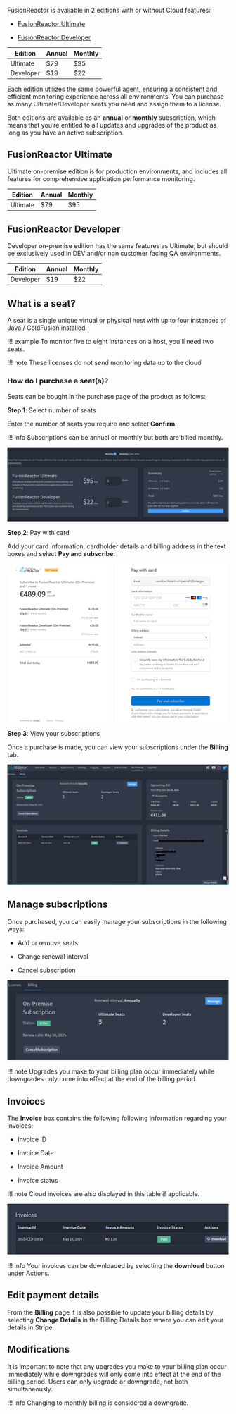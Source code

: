 
FusionReactor is available in 2 editions with or without Cloud features:

* [FusionReactor Ultimate](/Admin-and-data/Billing/On-Premise/billing/#fusionreactor-ultimate)

* [FusionReactor Developer](/Admin-and-data/Billing/On-Premise/billing/#fusionreactor-developer)

|**Edition**| **Annual** | **Monthly** | 
|------------ | ------------- | ------------ | 
| Ultimate | $79 | $95 |
| Developer | $19 | $22 |

Each edition utilizes the same powerful agent, ensuring a consistent and efficient monitoring experience across all environments. You can purchase as many Ultimate/Developer seats you need and assign them to a license.

Both editions are available as an **annual** or **monthly** subscription, which means that you’re entitled to all updates and upgrades of the product as long as you have an active subscription.


## FusionReactor Ultimate

Ultimate on-premise edition is for production environments, and includes all features for comprehensive application performance monitoring.

|**Edition**| **Annual** | **Monthly** | 
|------------ | ------------- | ------------ | 
| Ultimate | $79 | $95 |

## FusionReactor Developer

Developer on-premise edition has the same features as Ultimate, but should be exclusively used in DEV and/or non customer facing QA environments.

|**Edition**| **Annual** | **Monthly** | 
|------------ | ------------- | ------------ | 
| Developer | $19 | $22 |


## What is a seat? 

A seat is a single unique virtual or physical host with up to four instances of Java / ColdFusion installed. 

!!! example
    To monitor five to eight instances on a host, you'll need two seats.

!!! note
    These licenses do not send monitoring data up to the cloud

### How do I purchase a seat(s)?

Seats can be bought in the purchase page of the product as follows:

**Step 1**: Select number of seats

Enter the number of seats you require and select **Confirm**.

!!! info 
    Subscriptions can be annual or monthly but both are billed monthly. 

![!Screenshot](../../Billing/On-Premise/seatsbuy.png)

**Step 2**: Pay with card

Add your card information, cardholder details and billing address in the text boxes and select **Pay and subscribe**.

![!Screenshot](../../Billing/On-Premise//ccard.png)

**Step 3**: View your subscriptions

Once a purchase is made, you can view your subscriptions under the **Billing** tab.

![!Screenshot](../../Billing/On-Premise//billingsub.png)


## Manage subscriptions

Once purchased, you can easily manage your subscriptions in the following ways:

* Add or remove seats

* Change renewal interval

* Cancel subscription

![!Screenshot](../../Billing/On-Premise//manage.png)

!!! note
    Upgrades you make to your billing plan occur immediately while downgrades only come into effect at the end of the billing period. 


## Invoices

The **Invoice** box contains the following following information regarding your invoices:

* Invoice ID

* Invoice Date

* Invoice Amount

* Invoice status

!!! note
    Cloud invoices are also displayed in this table if applicable.  

![!Screenshot](../../Billing/On-Premise//invoice.png)

!!! info 
    Your invoices can be downloaded by selecting the **download** button under Actions.


## Edit payment details

From the **Billing** page it is also possible to update your billing details by selecting **Change Details** in the Billing Details box where you can edit your details in Stripe. 





## Modifications

It is important to note that any upgrades you make to your billing plan occur immediately while downgrades will only come into effect at the end of the billing period. Users can only upgrade or downgrade, not both simultaneously. 

!!! info
    Changing to monthly billing is considered a downgrade.

